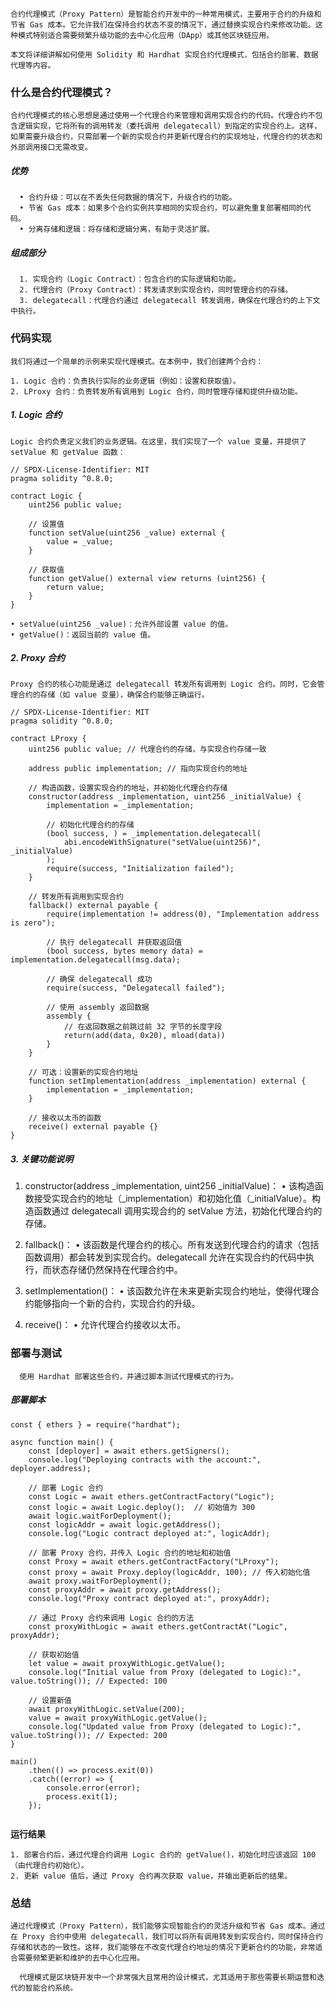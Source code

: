 
	合约代理模式（Proxy Pattern）是智能合约开发中的一种常用模式，主要用于合约的升级和节省 Gas 成本。它允许我们在保持合约状态不变的情况下，通过替换实现合约来修改功能。这种模式特别适合需要频繁升级功能的去中心化应用（DApp）或其他区块链应用。

	本文将详细讲解如何使用 Solidity 和 Hardhat 实现合约代理模式，包括合约部署、数据代理等内容。

### **什么是合约代理模式？**

	合约代理模式的核心思想是通过使用一个代理合约来管理和调用实现合约的代码。代理合约不包含逻辑实现，它将所有的调用转发（委托调用 delegatecall）到指定的实现合约上。这样，如果需要升级合约，只需部署一个新的实现合约并更新代理合约的实现地址，代理合约的状态和外部调用接口无需改变。

##### **优势**

	  • 合约升级：可以在不丢失任何数据的情况下，升级合约的功能。
	  • 节省 Gas 成本：如果多个合约实例共享相同的实现合约，可以避免重复部署相同的代码。
	  • 分离存储和逻辑：将存储和逻辑分离，有助于灵活扩展。

##### **组成部分**

	  1. 实现合约（Logic Contract）：包含合约的实际逻辑和功能。
	  2. 代理合约（Proxy Contract）：转发请求到实现合约，同时管理合约的存储。		
	  3. delegatecall：代理合约通过 delegatecall 转发调用，确保在代理合约的上下文中执行。

### **代码实现**

	我们将通过一个简单的示例来实现代理模式。在本例中，我们创建两个合约：

	1. Logic 合约：负责执行实际的业务逻辑（例如：设置和获取值）。
	2. LProxy 合约：负责转发所有调用到 Logic 合约，同时管理存储和提供升级功能。

##### **1. Logic 合约**
	Logic 合约负责定义我们的业务逻辑。在这里，我们实现了一个 value 变量，并提供了 setValue 和 getValue 函数：

```
// SPDX-License-Identifier: MIT
pragma solidity ^0.8.0;

contract Logic {
    uint256 public value;

    // 设置值
    function setValue(uint256 _value) external {
        value = _value;
    }

    // 获取值
    function getValue() external view returns (uint256) {
        return value;
    }
}
```

	• setValue(uint256 _value)：允许外部设置 value 的值。
	• getValue()：返回当前的 value 值。

##### **2. Proxy 合约**
	Proxy 合约的核心功能是通过 delegatecall 转发所有调用到 Logic 合约。同时，它会管理合约的存储（如 value 变量），确保合约能够正确运行。

```
// SPDX-License-Identifier: MIT
pragma solidity ^0.8.0;

contract LProxy {
    uint256 public value; // 代理合约的存储，与实现合约存储一致
    
    address public implementation; // 指向实现合约的地址

    // 构造函数，设置实现合约的地址，并初始化代理合约存储
    constructor(address _implementation, uint256 _initialValue) {
        implementation = _implementation;
        
        // 初始化代理合约的存储
        (bool success, ) = _implementation.delegatecall(
            abi.encodeWithSignature("setValue(uint256)", _initialValue)
        );
        require(success, "Initialization failed");
    }

    // 转发所有调用到实现合约
    fallback() external payable {
        require(implementation != address(0), "Implementation address is zero");

        // 执行 delegatecall 并获取返回值
        (bool success, bytes memory data) = implementation.delegatecall(msg.data);
        
        // 确保 delegatecall 成功
        require(success, "Delegatecall failed");

        // 使用 assembly 返回数据
        assembly {
            // 在返回数据之前跳过前 32 字节的长度字段
            return(add(data, 0x20), mload(data))
        }
    }

    // 可选：设置新的实现合约地址
    function setImplementation(address _implementation) external {
        implementation = _implementation;
    }

    // 接收以太币的函数
    receive() external payable {}
}
```

##### **3. 关键功能说明**

1. constructor(address _implementation, uint256 _initialValue)：
	• 该构造函数接受实现合约的地址（_implementation）和初始化值（_initialValue）。构造函数通过 delegatecall 调用实现合约的 setValue 方法，初始化代理合约的存储。

2. fallback()：
	• 该函数是代理合约的核心。所有发送到代理合约的请求（包括函数调用）都会转发到实现合约。delegatecall 允许在实现合约的代码中执行，而状态存储仍然保持在代理合约中。

3. setImplementation()：
	• 该函数允许在未来更新实现合约地址，使得代理合约能够指向一个新的合约，实现合约的升级。

4. receive()：
	• 允许代理合约接收以太币。


### **部署与测试**

	  使用 Hardhat 部署这些合约，并通过脚本测试代理模式的行为。
##### **部署脚本**

```
const { ethers } = require("hardhat");

async function main() {
    const [deployer] = await ethers.getSigners();
    console.log("Deploying contracts with the account:", deployer.address);

    // 部署 Logic 合约
    const Logic = await ethers.getContractFactory("Logic");
    const logic = await Logic.deploy();  // 初始值为 300
    await logic.waitForDeployment();
    const logicAddr = await logic.getAddress();
    console.log("Logic contract deployed at:", logicAddr);

    // 部署 Proxy 合约，并传入 Logic 合约的地址和初始值
    const Proxy = await ethers.getContractFactory("LProxy");
    const proxy = await Proxy.deploy(logicAddr, 100); // 传入初始化值
    await proxy.waitForDeployment();
    const proxyAddr = await proxy.getAddress();
    console.log("Proxy contract deployed at:", proxyAddr);

    // 通过 Proxy 合约来调用 Logic 合约的方法
    const proxyWithLogic = await ethers.getContractAt("Logic", proxyAddr);

    // 获取初始值
    let value = await proxyWithLogic.getValue();
    console.log("Initial value from Proxy (delegated to Logic):", value.toString()); // Expected: 100
    
    // 设置新值
    await proxyWithLogic.setValue(200);
    value = await proxyWithLogic.getValue();
    console.log("Updated value from Proxy (delegated to Logic):", value.toString()); // Expected: 200
}

main()
    .then(() => process.exit(0))
    .catch((error) => {
        console.error(error);
        process.exit(1);
    });
    
```

**运行结果**

	1. 部署合约后，通过代理合约调用 Logic 合约的 getValue()，初始化时应该返回 100（由代理合约初始化）。
	2. 更新 value 值后，通过 Proxy 合约再次获取 value，并输出更新后的结果。

### **总结**

	通过代理模式（Proxy Pattern），我们能够实现智能合约的灵活升级和节省 Gas 成本。通过在 Proxy 合约中使用 delegatecall，我们可以将所有调用转发到实现合约，同时保持合约存储和状态的一致性。这样，我们能够在不改变代理合约地址的情况下更新合约的功能，非常适合需要频繁更新和维护的去中心化应用。

	  代理模式是区块链开发中一个非常强大且常用的设计模式，尤其适用于那些需要长期运营和迭代的智能合约系统。